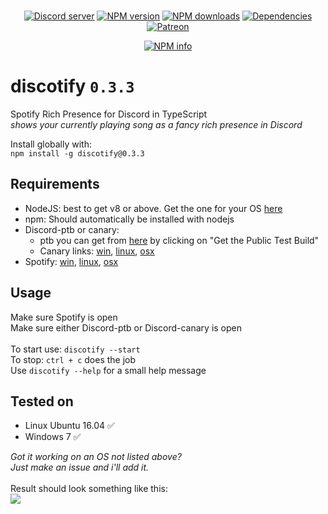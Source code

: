 <div align="center">
  <br />
  <p>
    <a href="https://discord.gg/Vf4ne5b"><img src="https://discordapp.com/api/guilds/240059867744698368/embed.png" alt="Discord server" /></a>
    <a href="https://www.npmjs.com/package/discotify"><img src="https://img.shields.io/npm/v/discotify.svg?maxAge=3600" alt="NPM version" /></a>
    <a href="https://www.npmjs.com/package/discotify"><img src="https://img.shields.io/npm/dt/discotify.svg?maxAge=3600" alt="NPM downloads" /></a>
    <a href="https://david-dm.org/KurozeroPB/discotify/cli"><img src="https://img.shields.io/david/KurozeroPB/discotify/cli.svg?maxAge=3600" alt="Dependencies" /></a>
    <a href="https://www.patreon.com/Kurozero"><img src="https://img.shields.io/badge/donate-patreon-F96854.svg" alt="Patreon" /></a>
  </p>
  <p>
    <a href="https://nodei.co/npm/discotify/"><img src="https://nodei.co/npm/discotify.png?downloads=true&stars=true" alt="NPM info" /></a>
  </p>
</div>

# discotify `0.3.3`
Spotify Rich Presence for Discord in TypeScript<br/>
*shows your currently playing song as a fancy rich presence in Discord*

Install globally with:<br/>
`npm install -g discotify@0.3.3`

## Requirements
  - NodeJS: best to get v8 or above. Get the one for your OS [here](https://nodejs.org/en/download/package-manager)
  - npm: Should automatically be installed with nodejs
  - Discord-ptb or canary:
    - ptb you can get from [here](https://discordapp.com/download) by clicking on "Get the Public Test Build"
    - Canary links: [win](https://discordapp.com/api/download/canary?platform=win), [linux](https://discordapp.com/api/download/canary?platform=linux), [osx](https://discordapp.com/api/download/canary?platform=osx)
  - Spotify: [win](https://www.spotify.com/nl/download/windows/), [linux](https://www.spotify.com/nl/download/linux/), [osx](https://www.spotify.com/nl/download/mac/)

## Usage
Make sure Spotify is open<br/>
Make sure either Discord-ptb or Discord-canary is open<br/>
<br/>
To start use: `discotify --start`<br/>
To stop: `ctrl + c` does the job<br/>
Use `discotify --help` for a small help message

## Tested on
  - Linux Ubuntu 16.04 ✅
  - Windows 7 ✅
  
 *Got it working on an OS not listed above?<br/>Just make an issue and i'll add it.*
 <br/><br/>
 Result should look something like this:<br/>
![](https://b.catgirlsare.sexy/5ArD.png)
